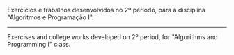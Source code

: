 Exercícios e trabalhos desenvolvidos no 2º período, para a disciplina "Algoritmos e Programação I".

-----

Exercises and college works developed on 2º period, for "Algorithms and Programming I" class.
